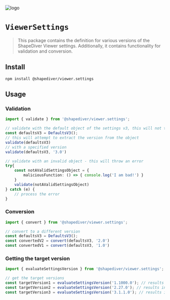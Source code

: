 ![logo](https://sduse1-assets.shapediver.com/production/assets/img/navbar_logo.png "ShapeDiver")
# `ViewerSettings`

> This package contains the definition for various versions of the ShapeDiver Viewer settings.
Additionally, it contains functionality for validation and conversion.

## Install
```
npm install @shapediver/viewer.settings
```
## Usage

### Validation

```typescript
import { validate } from '@shapediver/viewer.settings';

// validate with the default object of the settings v3, this will not throw an error
const defaultsV3 = DefaultsV3();
// this will attempt to extract the version from the object
validate(defaultsV3)
// with a specified version
validate(defaultsV3, '3.0')

// validate with an invalid object - this will throw an error
try{
    const notAValidSettingsObject = {
        maliciousFunction: () => { console.log('I am bad!') }
    }
    validate(notAValidSettingsObject)
} catch (e) {
    // process the error
}
```

### Conversion

```typescript
import { convert } from '@shapediver/viewer.settings';

// convert to a different version
const defaultsV3 = DefaultsV3();
const convertedV2 = convert(defaultsV3, '2.0')
const convertedV1 = convert(defaultsV3, '1.0')
```

### Getting the target version

```typescript
import { evaluateSettingsVersion } from '@shapediver/viewer.settings';

// get the target versions
const targetVersion1 = evaluateSettingsVersion('1.1000.0'); // results in '1.0'
const targetVersion2 = evaluateSettingsVersion('2.27.0'); // results in '2.0'
const targetVersion3 = evaluateSettingsVersion('3.1.1.0'); // results in '3.0'
```
